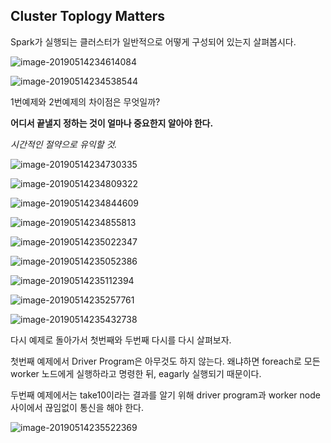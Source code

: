 ## Cluster Toplogy Matters



Spark가 실행되는 클러스터가 일반적으로 어떻게 구성되어 있는지 살펴봅시다.



![image-20190514234614084](https://ws3.sinaimg.cn/large/006tNc79gy1g318aq9jd2j30ys0imwmt.jpg)



![image-20190514234538544](https://ws4.sinaimg.cn/large/006tNc79gy1g318a4d2wij30z40kqk0w.jpg)



1번예제와 2번예제의 차이점은 무엇일까?

**어디서 끝낼지 정하는 것이 얼마나 중요한지 알아야 한다.**

*시간적인 절약으로 유익할 것.*



![image-20190514234730335](https://ws2.sinaimg.cn/large/006tNc79gy1g318c1z7koj30zg0lowiw.jpg)

![image-20190514234809322](https://ws4.sinaimg.cn/large/006tNc79gy1g318cquiwgj30zm0kkjxv.jpg)

![image-20190514234844609](https://ws4.sinaimg.cn/large/006tNc79gy1g318dd4mubj30zk0l2gt6.jpg)

![image-20190514234855813](https://ws1.sinaimg.cn/large/006tNc79gy1g318dknfvlj30ya0l4qbm.jpg)

![image-20190514235022347](https://ws4.sinaimg.cn/large/006tNc79gy1g318f2017rj311a0l4al9.jpg)

![image-20190514235052386](https://ws1.sinaimg.cn/large/006tNc79gy1g318fk0mtkj311g0kutle.jpg)

![image-20190514235112394](https://ws3.sinaimg.cn/large/006tNc79gy1g318fwqc3aj310o0kigx9.jpg)





![image-20190514235257761](https://ws3.sinaimg.cn/large/006tNc79gy1g318hqbz71j30ym0l2n96.jpg)



![image-20190514235432738](https://ws4.sinaimg.cn/large/006tNc79gy1g318je8x34j30xi0kwk2q.jpg)



다시 예제로 돌아가서 첫번째와 두번째 다시를 다시 살펴보자.

첫번째 예제에서 Driver Program은 아무것도 하지 않는다. 왜냐하면 foreach로 모든 worker 노드에게 실행하라고 명령한 뒤, eagarly 실행되기 때문이다. 

두번째 예제에서는 take10이라는 결과를 알기 위해 driver program과 worker node 사이에서 끊임없이 통신을 해야 한다.



![image-20190514235522369](https://ws4.sinaimg.cn/large/006tNc79gy1g318kachxij30xi0hk7e7.jpg)